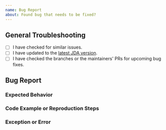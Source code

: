```yaml
---
name: Bug Report
about: Found bug that needs to be fixed?
---
```


<!--
  For questions join the official JDA discord server: https://discord.gg/0hMr4ce0tIl3SLv5
-->



[download]: https://bintray.com/dv8fromtheworld/maven/JDA/_latestVersion
[guild]: https://discord.gg/0hMr4ce0tIk3pSjp
[stack overflow]: https://stackoverflow.com/questions/tagged/java

## General Troubleshooting

<!--
  Hey there! Before you report a bug or suggest a new feature,
  please make sure to follow these steps first!
-->
  
- [ ] I have checked for similar issues.
- [ ] I have updated to the [latest JDA version][download].
- [ ] I have checked the branches or the maintainers' PRs for upcoming bug fixes.

<!--
  This is not the place to learn Java. Please refer to [StackOverflow][stack overflow]
  for your general programming questions.
-->

## Bug Report

<!--
Provide a small description of the bug you are experiencing. 
-->

### Expected Behavior

<!--
Tell us what you expect to happen instead.
-->

### Code Example or Reproduction Steps

<!--
If you have a reproducible behavior, please provide some details for us.

Otherwise just put N/A
-->

### Exception or Error

<!--
If applicable, add an exception with the stacktrace.

Otherwise just put N/A
-->
